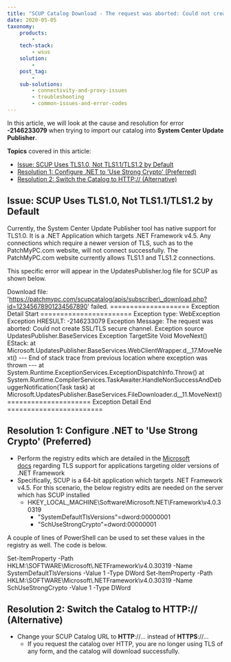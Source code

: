 ```yaml
---
title: "SCUP Catalog Download - The request was aborted: Could not create SSL/TLS secure channel -2146233079"
date: 2020-05-05
taxonomy:
    products:
        - 
    tech-stack:
        - wsus
    solution:
        - 
    post_tag:
        - 
    sub-solutions:
        - connectivity-and-proxy-issues
        - troubleshooting
        - common-issues-and-error-codes
---
```


In this article, we will look at the cause and resolution for error **\-2146233079** when trying to import our catalog into **System Center Update Publisher**.

**Topics** covered in this article:

- [Issue: SCUP Uses TLS1.0, Not TLS1.1/TLS1.2 by Default](#topic1)
- [Resolution 1: Configure .NET to 'Use Strong Crypto' (Preferred)](#topic2)
- [Resolution 2: Switch the Catalog to HTTP:// (Alternative)](#topic3)

## Issue: SCUP Uses TLS1.0, Not TLS1.1/TLS1.2 by Default

Currently, the System Center Update Publisher tool has native support for TLS1.0. It is a .NET Application which targets .NET Framework v4.5. Any connections which require a newer version of TLS, such as to the PatchMyPC.com website, will not connect successfully. The PatchMyPC.com website currently allows TLS1.1 and TLS1.2 connections.

This specific error will appear in the UpdatesPublisher.log file for SCUP as shown below.

Download file: 'https://patchmypc.com/scupcatalog/apis/subscriber\_download.php?id=12345678901234567890' failed. \==================== Exception Detail Start ======================= Exception type: WebException Exception HRESULT: -2146233079 Exception Message: The request was aborted: Could not create SSL/TLS secure channel. Exception source UpdatesPublisher.BaseServices Exception TargetSite Void MoveNext() EStack: at Microsoft.UpdatesPublisher.BaseServices.WebClientWrapper.d\_\_17.MoveNext() --- End of stack trace from previous location where exception was thrown --- at System.Runtime.ExceptionServices.ExceptionDispatchInfo.Throw() at System.Runtime.CompilerServices.TaskAwaiter.HandleNonSuccessAndDebuggerNotification(Task task) at Microsoft.UpdatesPublisher.BaseServices.FileDownloader.d\_\_11.MoveNext() \===================== Exception Detail End ========================

## Resolution 1: Configure .NET to 'Use Strong Crypto' (Preferred)

- Perform the registry edits which are detailed in the [Microsoft docs](https://docs.microsoft.com/en-us/dotnet/framework/network-programming/tls#configuring-security-via-the-windows-registry) regarding TLS support for applications targeting older versions of .NET Framework
- Specifically, SCUP is a 64-bit application which targets .NET Framework v4.5. For this scenario, the below registry edits are needed on the server which has SCUP installed
    - HKEY\_LOCAL\_MACHINE\\Software\\Microsoft.NET\\Framework\\v4.0.30319
        - "SystemDefaultTlsVersions"=dword:00000001
        - "SchUseStrongCrypto"=dword:00000001

A couple of lines of PowerShell can be used to set these values in the registry as well. The code is below.

Set-ItemProperty -Path HKLM:\\SOFTWARE\\Microsoft\\.NETFramework\\v4.0.30319 -Name SystemDefaultTlsVersions -Value 1 -Type DWord Set-ItemProperty -Path HKLM:\\SOFTWARE\\Microsoft\\.NETFramework\\v4.0.30319 -Name SchUseStrongCrypto -Value 1 -Type DWord

## Resolution 2: Switch the Catalog to HTTP:// (Alternative)

- Change your SCUP Catalog URL to **HTTP**://... instead of **HTTPS**://...
    - If you request the catalog over HTTP, you are no longer using TLS of any form, and the catalog will download successfully.

